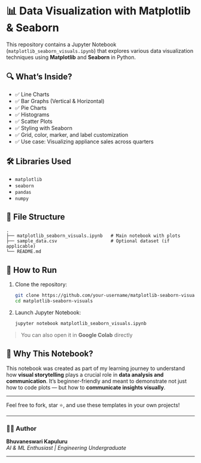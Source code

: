 
# 📊 Data Visualization with Matplotlib & Seaborn

This repository contains a Jupyter Notebook (`matplotlib_seaborn_visuals.ipynb`) that explores various data visualization techniques using **Matplotlib** and **Seaborn** in Python.

## 🔍 What’s Inside?

- ✅ Line Charts
- ✅ Bar Graphs (Vertical & Horizontal)
- ✅ Pie Charts
- ✅ Histograms
- ✅ Scatter Plots
- ✅ Styling with Seaborn
- ✅ Grid, color, marker, and label customization
- ✅ Use case: Visualizing appliance sales across quarters

## 🛠️ Libraries Used

- `matplotlib`
- `seaborn`
- `pandas`
- `numpy`

## 📁 File Structure

```
.
├── matplotlib_seaborn_visuals.ipynb   # Main notebook with plots
├── sample_data.csv                    # Optional dataset (if applicable)
└── README.md
```

## 📌 How to Run

1. Clone the repository:
   ```bash
   git clone https://github.com/your-username/matplotlib-seaborn-visuals.git
   cd matplotlib-seaborn-visuals
   ```

2. Launch Jupyter Notebook:
   ```bash
   jupyter notebook matplotlib_seaborn_visuals.ipynb
   ```

> You can also open it in **Google Colab** directly
## 🚀 Why This Notebook?

This notebook was created as part of my learning journey to understand how **visual storytelling** plays a crucial role in **data analysis and communication**. It’s beginner-friendly and meant to demonstrate not just how to code plots — but how to **communicate insights visually**.

---

Feel free to fork, star ⭐, and use these templates in your own projects!

---

### 👩‍💻 Author

**Bhuvaneswari Kapuluru**  
*AI & ML Enthusiast | Engineering Undergraduate*

---


